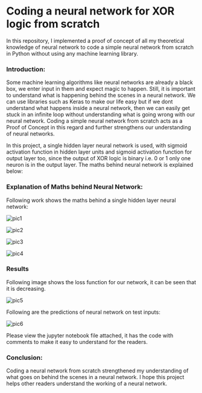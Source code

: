 # Coding a neural network for XOR logic from scratch
In this repository, I implemented a proof of concept of all my theoretical knowledge of neural network to code a simple neural network from scratch in Python without using any machine learning library.

### Introduction:
Some machine learning algorithms like neural networks are already a black box, we enter input in them and expect magic to happen. Still, it is important to understand what is happening behind the scenes in a neural network. We can use libraries such as Keras to make our life easy but if we dont understand what happens inside a neural network, then we can easily get stuck in an infinite loop without understanding what is going wrong with our neural network. Coding a simple neural network from scratch acts as a Proof of Concept in this regard and further strengthens our understanding of neural networks.

In this project, a single hidden layer neural network is used, with sigmoid activation function in hidden layer units and sigmoid activation function for output layer too, since the output of XOR logic is binary i.e. 0 or 1 only one neuron is in the output layer. The maths behind neural network is explained below:

### Explanation of Maths behind Neural Network:
Following work shows the maths behind a single hidden layer neural network: 

![pic1](https://user-images.githubusercontent.com/41015749/71526629-c3ec9c80-28a5-11ea-85db-13a6ecd9a432.jpg)

![pic2](https://user-images.githubusercontent.com/41015749/71526634-c818ba00-28a5-11ea-993d-f527a397f202.jpg)

![pic3](https://user-images.githubusercontent.com/41015749/71526635-c9e27d80-28a5-11ea-86b0-3e019fd15f16.jpg)

![pic4](https://user-images.githubusercontent.com/41015749/71526636-cb13aa80-28a5-11ea-984e-8f8ca64eab18.jpg)

### Results
Following image shows the loss function for our network, it can be seen that it is decreasing.

![pic5](https://user-images.githubusercontent.com/41015749/71526684-feeed000-28a5-11ea-86e7-ecffc4d5e2e8.jpg)

Following are the predictions of neural network on test inputs:

![pic6](https://user-images.githubusercontent.com/41015749/71526730-3cebf400-28a6-11ea-870a-a36c946b445d.jpg)

Please view the jupyter notebook file attached, it has the code with comments to make it easy to understand for the readers.

### Conclusion:
Coding a neural network from scratch strengthened my understanding of what goes on behind the scenes in a neural network. I hope this project helps other readers understand the working of a neural network.
